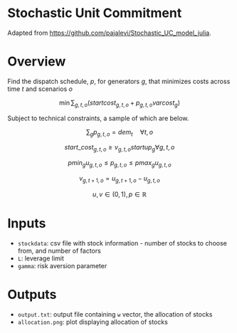 # Stochastic Unit Commitment

Adapted from https://github.com/pajalevi/Stochastic_UC_model_julia.

# Overview

Find the dispatch schedule, $p$, for generators $g$, that minimizes costs across time $t$ and scenarios $o$

$$\min\sum_{g,t,o}(startcost_{g,t,o}+p_{g,t,o} varcost_g)$$

Subject to technical constraints, a sample of which are below.

$$\sum_g p_{g,t,o}={dem}_t\quad\forall t,o$$

$$start\_cost_{g,t,o}\geq v_{g,t,o}startup_g\forall g,t,o$$

$$pmin_g u_{g,t,o} \leq p_{g,t,o} \leq pmax_g u_{g,t,o}$$

$$v_{g,t+1,o}=u_{g,t+1,o}-u_{g,t,o}$$

$$u,v\in(0,1),p\in\mathbb{R}$$




# Inputs

* `stockdata`: csv file with stock information - number of stocks to choose from, and number of factors
* `L`: leverage limit
* `gamma`: risk aversion parameter


# Outputs

* `output.txt`: output file containing `w` vector, the allocation of stocks
* `allocation.png`: plot displaying allocation of stocks